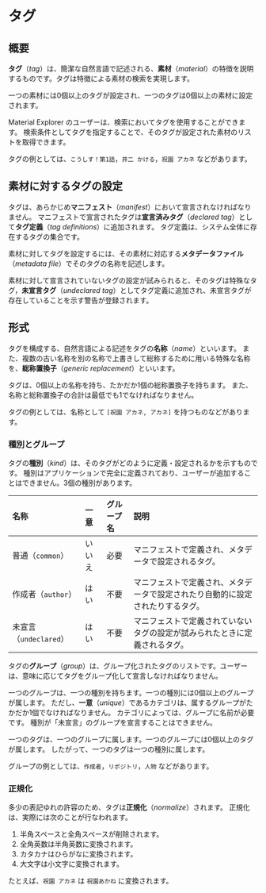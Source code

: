 # タグ

## 概要

**タグ**（*tag*）は、簡潔な自然言語で記述される、**素材**（*material*）の特徴を説明するものです。タグは特徴による素材の検索を実現します。

一つの素材には0個以上のタグが設定され、一つのタグは0個以上の素材に設定されます。

Material Explorer のユーザーは、検索においてタグを使用することができます。
検索条件としてタグを指定することで、そのタグが設定された素材のリストを取得できます。

タグの例としては、`こうしす！第1話`，`井二 かける`，`祝園 アカネ` などがあります。

## 素材に対するタグの設定

タグは、あらかじめ**マニフェスト**（*manifest*）において宣言されなければなりません。
マニフェストで宣言されたタグは**宣言済みタグ**（*declared tag*）として**タグ定義**（*tag definitions*）に追加されます。
タグ定義は、システム全体に存在するタグの集合です。

素材に対してタグを設定するには、その素材に対応する**メタデータファイル**（*metadata file*）でそのタグの名称を記述します。

素材に対して宣言されていないタグの設定が試みられると、そのタグは特殊なタグ，**未宣言タグ**（*undeclared tag*）としてタグ定義に追加され、未宣言タグが存在していることを示す警告が登録されます。

## 形式

タグを構成する、自然言語による記述をタグの**名称**（*name*）といいます。
また、複数の古い名称を別の名称で上書きして総称するために用いる特殊な名称を、**総称置換子**（*generic replacement*）といいます。

タグは、0個以上の名称を持ち、たかだか1個の総称置換子を持ちます。
また、名称と総称置換子の合計は最低でも1でなければなりません。

タグの例としては、名称として `[祝園 アカネ, アカネ]` を持つものなどがあります。

### 種別とグループ

タグの**種別**（*kind*）は、そのタグがどのように定義・設定されるかを示すものです。
種別はアプリケーションで完全に定義されており、ユーザーが追加することはできません。3個の種別があります。

|名称                  |一意  |グループ名|説明                                                                          |
|:---------------------|:-----|:---------|:-----------------------------------------------------------------------------|
|普通（`common`）      |いいえ|必要      |マニフェストで定義され、メタデータで設定されるタグ。                          |
|作成者（`author`）    |はい  |不要      |マニフェストで定義され、メタデータで設定されたり自動的に設定されたりするタグ。|
|未宣言（`undeclared`）|はい  |不要      |マニフェストで定義されていないタグの設定が試みられたときに定義されるタグ。    |

タグの**グループ**（*group*）は、グループ化されたタグのリストです。ユーザーは、意味に応じてタグをグループ化して宣言しなければなりません。

一つのグループは、一つの種別を持ちます。一つの種別には0個以上のグループが属します。
ただし、**一意**（*unique*）であるカテゴリは、属するグループがたかだか1個でなければなりません。
カテゴリによっては、グループに名前が必要です。
種別が「未宣言」のグループを宣言することはできません。

一つのタグは、一つのグループに属します。一つのグループには0個以上のタグが属します。
したがって、一つのタグは一つの種別に属します。

グループの例としては、`作成者`，`リポジトリ`，`人物` などがあります。

### 正規化

多少の表記ゆれの許容のため、タグは**正規化**（*normalize*）されます。
正規化は、実際には次のことが行なわれます。

1. 半角スペースと全角スペースが削除されます。
1. 全角英数は半角英数に変換されます。
1. カタカナはひらがなに変換されます。
1. 大文字は小文字に変換されます。

たとえば、`祝園 アカネ` は `祝園あかね` に変換されます。
